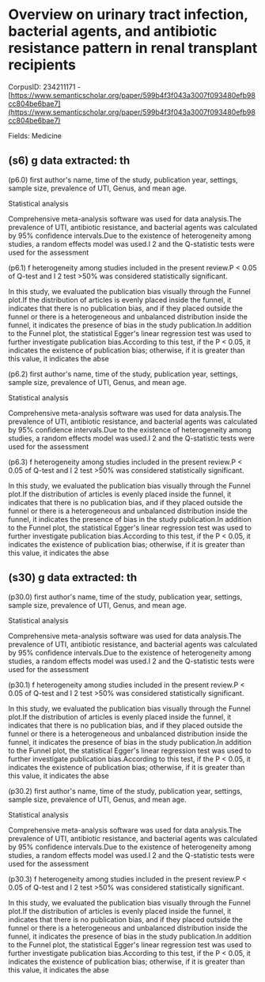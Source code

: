 # Overview on urinary tract infection, bacterial agents, and antibiotic resistance pattern in renal transplant recipients

CorpusID: 234211171 - [https://www.semanticscholar.org/paper/599b4f3f043a3007f093480efb98cc804be6bae7](https://www.semanticscholar.org/paper/599b4f3f043a3007f093480efb98cc804be6bae7)

Fields: Medicine

## (s6) g data extracted: th
(p6.0) first author's name, time of the study, publication year, settings, sample size, prevalence of UTI, Genus, and mean age.


Statistical analysis

Comprehensive meta-analysis software was used for data analysis.The prevalence of UTI, antibiotic resistance, and bacterial agents was calculated by 95% confidence intervals.Due to the existence of heterogeneity among studies, a random effects model was used.I 2 and the Q-statistic tests were used for the assessment

(p6.1) f heterogeneity among studies included in the present review.P < 0.05 of Q-test and I 2 test >50% was considered statistically significant.

In this study, we evaluated the publication bias visually through the Funnel plot.If the distribution of articles is evenly placed inside the funnel, it indicates that there is no publication bias, and if they placed outside the funnel or there is a heterogeneous and unbalanced distribution inside the funnel, it indicates the presence of bias in the study publication.In addition to the Funnel plot, the statistical Egger's linear regression test was used to further investigate publication bias.According to this test, if the P < 0.05, it indicates the existence of publication bias; otherwise, if it is greater than this value, it indicates the abse

(p6.2) first author's name, time of the study, publication year, settings, sample size, prevalence of UTI, Genus, and mean age.


Statistical analysis

Comprehensive meta-analysis software was used for data analysis.The prevalence of UTI, antibiotic resistance, and bacterial agents was calculated by 95% confidence intervals.Due to the existence of heterogeneity among studies, a random effects model was used.I 2 and the Q-statistic tests were used for the assessment

(p6.3) f heterogeneity among studies included in the present review.P < 0.05 of Q-test and I 2 test >50% was considered statistically significant.

In this study, we evaluated the publication bias visually through the Funnel plot.If the distribution of articles is evenly placed inside the funnel, it indicates that there is no publication bias, and if they placed outside the funnel or there is a heterogeneous and unbalanced distribution inside the funnel, it indicates the presence of bias in the study publication.In addition to the Funnel plot, the statistical Egger's linear regression test was used to further investigate publication bias.According to this test, if the P < 0.05, it indicates the existence of publication bias; otherwise, if it is greater than this value, it indicates the abse
## (s30) g data extracted: th
(p30.0) first author's name, time of the study, publication year, settings, sample size, prevalence of UTI, Genus, and mean age.


Statistical analysis

Comprehensive meta-analysis software was used for data analysis.The prevalence of UTI, antibiotic resistance, and bacterial agents was calculated by 95% confidence intervals.Due to the existence of heterogeneity among studies, a random effects model was used.I 2 and the Q-statistic tests were used for the assessment

(p30.1) f heterogeneity among studies included in the present review.P < 0.05 of Q-test and I 2 test >50% was considered statistically significant.

In this study, we evaluated the publication bias visually through the Funnel plot.If the distribution of articles is evenly placed inside the funnel, it indicates that there is no publication bias, and if they placed outside the funnel or there is a heterogeneous and unbalanced distribution inside the funnel, it indicates the presence of bias in the study publication.In addition to the Funnel plot, the statistical Egger's linear regression test was used to further investigate publication bias.According to this test, if the P < 0.05, it indicates the existence of publication bias; otherwise, if it is greater than this value, it indicates the abse

(p30.2) first author's name, time of the study, publication year, settings, sample size, prevalence of UTI, Genus, and mean age.


Statistical analysis

Comprehensive meta-analysis software was used for data analysis.The prevalence of UTI, antibiotic resistance, and bacterial agents was calculated by 95% confidence intervals.Due to the existence of heterogeneity among studies, a random effects model was used.I 2 and the Q-statistic tests were used for the assessment

(p30.3) f heterogeneity among studies included in the present review.P < 0.05 of Q-test and I 2 test >50% was considered statistically significant.

In this study, we evaluated the publication bias visually through the Funnel plot.If the distribution of articles is evenly placed inside the funnel, it indicates that there is no publication bias, and if they placed outside the funnel or there is a heterogeneous and unbalanced distribution inside the funnel, it indicates the presence of bias in the study publication.In addition to the Funnel plot, the statistical Egger's linear regression test was used to further investigate publication bias.According to this test, if the P < 0.05, it indicates the existence of publication bias; otherwise, if it is greater than this value, it indicates the abse
